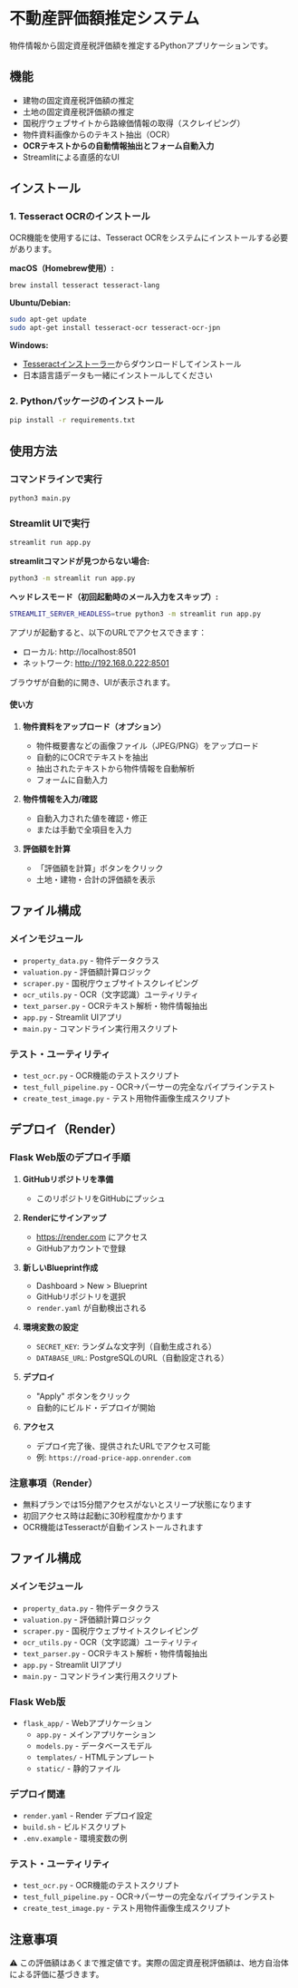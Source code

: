 # 不動産評価額推定システム

物件情報から固定資産税評価額を推定するPythonアプリケーションです。

## 機能

- 建物の固定資産税評価額の推定
- 土地の固定資産税評価額の推定
- 国税庁ウェブサイトから路線価情報の取得（スクレイピング）
- 物件資料画像からのテキスト抽出（OCR）
- **OCRテキストからの自動情報抽出とフォーム自動入力**
- Streamlitによる直感的なUI

## インストール

### 1. Tesseract OCRのインストール

OCR機能を使用するには、Tesseract OCRをシステムにインストールする必要があります。

**macOS（Homebrew使用）:**
```bash
brew install tesseract tesseract-lang
```

**Ubuntu/Debian:**
```bash
sudo apt-get update
sudo apt-get install tesseract-ocr tesseract-ocr-jpn
```

**Windows:**
- [Tesseractインストーラー](https://github.com/UB-Mannheim/tesseract/wiki)からダウンロードしてインストール
- 日本語言語データも一緒にインストールしてください

### 2. Pythonパッケージのインストール

```bash
pip install -r requirements.txt
```

## 使用方法

### コマンドラインで実行

```bash
python3 main.py
```

### Streamlit UIで実行

```bash
streamlit run app.py
```

**streamlitコマンドが見つからない場合:**
```bash
python3 -m streamlit run app.py
```

**ヘッドレスモード（初回起動時のメール入力をスキップ）:**
```bash
STREAMLIT_SERVER_HEADLESS=true python3 -m streamlit run app.py
```

アプリが起動すると、以下のURLでアクセスできます：
- ローカル: http://localhost:8501
- ネットワーク: http://192.168.0.222:8501

ブラウザが自動的に開き、UIが表示されます。

#### 使い方

1. **物件資料をアップロード（オプション）**
   - 物件概要書などの画像ファイル（JPEG/PNG）をアップロード
   - 自動的にOCRでテキストを抽出
   - 抽出されたテキストから物件情報を自動解析
   - フォームに自動入力

2. **物件情報を入力/確認**
   - 自動入力された値を確認・修正
   - または手動で全項目を入力

3. **評価額を計算**
   - 「評価額を計算」ボタンをクリック
   - 土地・建物・合計の評価額を表示

## ファイル構成

### メインモジュール
- `property_data.py` - 物件データクラス
- `valuation.py` - 評価額計算ロジック
- `scraper.py` - 国税庁ウェブサイトスクレイピング
- `ocr_utils.py` - OCR（文字認識）ユーティリティ
- `text_parser.py` - OCRテキスト解析・物件情報抽出
- `app.py` - Streamlit UIアプリ
- `main.py` - コマンドライン実行用スクリプト

### テスト・ユーティリティ
- `test_ocr.py` - OCR機能のテストスクリプト
- `test_full_pipeline.py` - OCR→パーサーの完全なパイプラインテスト
- `create_test_image.py` - テスト用物件画像生成スクリプト

## デプロイ（Render）

### Flask Web版のデプロイ手順

1. **GitHubリポジトリを準備**
   - このリポジトリをGitHubにプッシュ

2. **Renderにサインアップ**
   - https://render.com にアクセス
   - GitHubアカウントで登録

3. **新しいBlueprint作成**
   - Dashboard > New > Blueprint
   - GitHubリポジトリを選択
   - `render.yaml` が自動検出される

4. **環境変数の設定**
   - `SECRET_KEY`: ランダムな文字列（自動生成される）
   - `DATABASE_URL`: PostgreSQLのURL（自動設定される）

5. **デプロイ**
   - "Apply" ボタンをクリック
   - 自動的にビルド・デプロイが開始

6. **アクセス**
   - デプロイ完了後、提供されたURLでアクセス可能
   - 例: `https://road-price-app.onrender.com`

### 注意事項（Render）

- 無料プランでは15分間アクセスがないとスリープ状態になります
- 初回アクセス時は起動に30秒程度かかります
- OCR機能はTesseractが自動インストールされます

## ファイル構成

### メインモジュール
- `property_data.py` - 物件データクラス
- `valuation.py` - 評価額計算ロジック
- `scraper.py` - 国税庁ウェブサイトスクレイピング
- `ocr_utils.py` - OCR（文字認識）ユーティリティ
- `text_parser.py` - OCRテキスト解析・物件情報抽出
- `app.py` - Streamlit UIアプリ
- `main.py` - コマンドライン実行用スクリプト

### Flask Web版
- `flask_app/` - Webアプリケーション
  - `app.py` - メインアプリケーション
  - `models.py` - データベースモデル
  - `templates/` - HTMLテンプレート
  - `static/` - 静的ファイル

### デプロイ関連
- `render.yaml` - Render デプロイ設定
- `build.sh` - ビルドスクリプト
- `.env.example` - 環境変数の例

### テスト・ユーティリティ
- `test_ocr.py` - OCR機能のテストスクリプト
- `test_full_pipeline.py` - OCR→パーサーの完全なパイプラインテスト
- `create_test_image.py` - テスト用物件画像生成スクリプト

## 注意事項

⚠️ この評価額はあくまで推定値です。実際の固定資産税評価額は、地方自治体による評価に基づきます。
